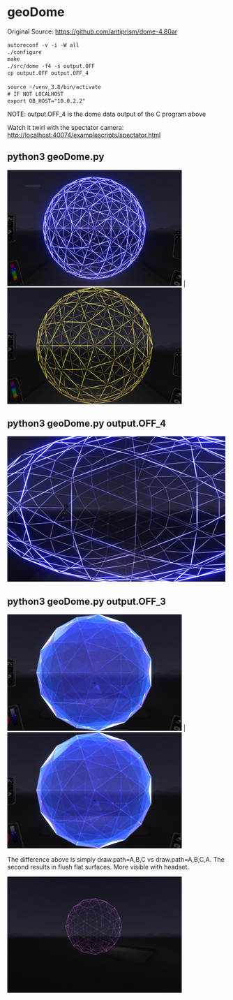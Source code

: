 # geoDome

Original Source: https://github.com/antiprism/dome-4.80ar

```
autoreconf -v -i -W all
./configure
make
./src/dome -f4 -s output.OFF
cp output.OFF output.OFF_4

source ~/venv_3.8/bin/activate
# IF NOT LOCALHOST
export OB_HOST="10.0.2.2"
```
NOTE: output.OFF_4 is the dome data output of the C program above<br />

Watch it twirl with the spectator camera: [http://localhost:40074/examplescripts/spectator.html](http://localhost:40074/examplescripts/spectator.html)

python3 geoDome.py
-------------
<img src="images/dome_f4.JPG" width="400" /> | <img src="images/dome_f4_icing.JPG" width="400" />

python3 geoDome.py output.OFF_4
-------------
<img src="images/dome_f4_e1.99.JPG" width="500" />

python3 geoDome.py output.OFF_3
-------------
<img src="images/diamond_OFF_3.JPG" width="400" /> | <img src="images/diamond_OFF_3_ALL.JPG" width="400" />

The difference above is simply draw.path=A,B,C vs draw.path=A,B,C,A. The second results in flush flat surfaces. More visible with headset.

<img src="images/dots_OFF_3.JPG" width="400" />